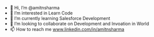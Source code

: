 - 👋 Hi, I’m @amitnsharma
- 👀 I’m interested in Learn Code
- 🌱 I’m currently learning Salesforce Development
- 💞️ I’m looking to collaborate on Development and Invoation in World
- 📫 How to reach me www.linkedin.com/in/amitnsharma

<!---
amitnsharma/amitnsharma is a ✨ special ✨ repository because its `README.md` (this file) appears on your GitHub profile.
You can click the Preview link to take a look at your changes.
--->
